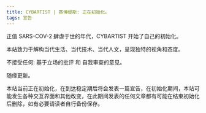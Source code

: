 ```yaml
---
title: CYBARTIST | 赛博缇斯: 正在初始化。
tags: 宣告
---
```


正值 SARS-COV-2 肆虐于世的年代，CYBARTIST 开始了自己的初始化。

<!--more-->

本站致力于解构当代生活、当代技术、当代人文，呈现独特的视角和态度。

不接受任何: 基于立场的批评 和 自我审查的意见。

随缘更新。



本站当前正在初始化，在到达稳定期后将会发表一篇宣告，在初始化期间，本站可能发生各种交互界面和其他改变，在此期间发表的任何文章都有可能在结束初始化后删除，如有必要请读者自行备份保存。

